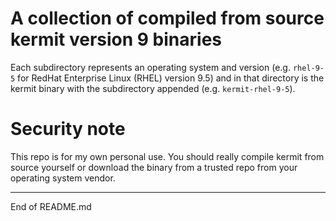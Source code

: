 # A collection of compiled from source kermit version 9 binaries

Each subdirectory represents an operating system and version (e.g. `rhel-9-5` for RedHat Enterprise Linux (RHEL) version 9.5)
and in that directory is the kermit binary with the subdirectory appended (e.g. `kermit-rhel-9-5`).

# Security note

This repo is for my own personal use. You should really compile kermit from source yourself or download
the binary from a trusted repo from your operating system vendor.

----------------
End of README.md
